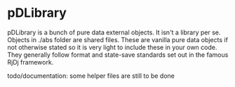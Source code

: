 # pDLibrary
pDLibrary is a bunch of pure data external objects. It isn't a library per se. Objects in ./abs folder are shared files. These are vanilla pure data objects if not otherwise stated so it is very light to include these in your own code. They generally follow format and state-save standards set out in the famous RjDj framework.

todo/documentation: some helper files are still to be done